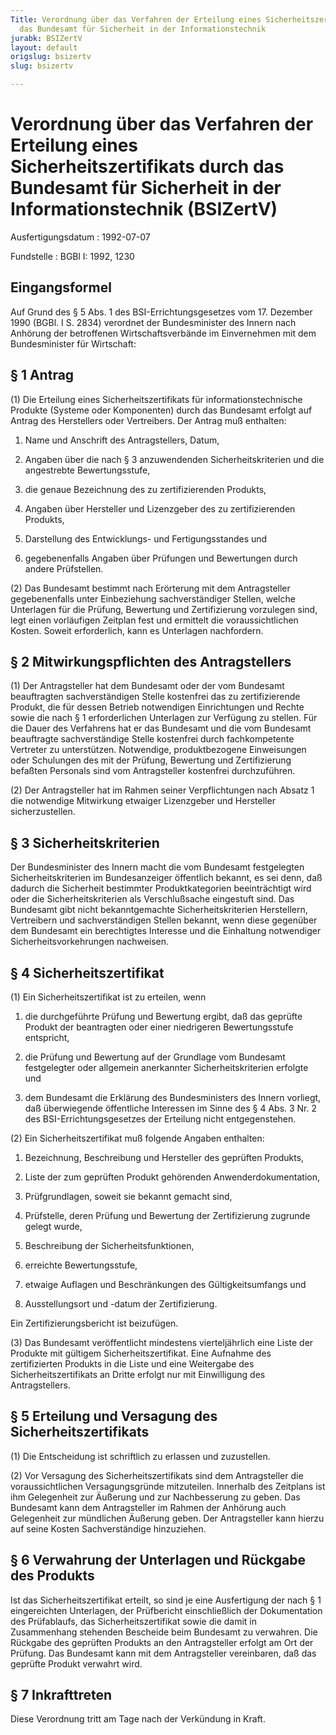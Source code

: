 ```yaml
---
Title: Verordnung über das Verfahren der Erteilung eines Sicherheitszertifikats durch
  das Bundesamt für Sicherheit in der Informationstechnik
jurabk: BSIZertV
layout: default
origslug: bsizertv
slug: bsizertv

---
```


# Verordnung über das Verfahren der Erteilung eines Sicherheitszertifikats durch das Bundesamt für Sicherheit in der Informationstechnik (BSIZertV)

Ausfertigungsdatum
:   1992-07-07

Fundstelle
:   BGBl I: 1992, 1230

## Eingangsformel

Auf Grund des § 5 Abs. 1 des BSI-Errichtungsgesetzes vom 17. Dezember
1990 (BGBl. I S. 2834) verordnet der Bundesminister des Innern nach
Anhörung der betroffenen Wirtschaftsverbände im Einvernehmen mit dem
Bundesminister für Wirtschaft:

## § 1 Antrag

(1) Die Erteilung eines Sicherheitszertifikats für
informationstechnische Produkte (Systeme oder Komponenten) durch das
Bundesamt erfolgt auf Antrag des Herstellers oder Vertreibers. Der
Antrag muß enthalten:

1.  Name und Anschrift des Antragstellers, Datum,


2.  Angaben über die nach § 3 anzuwendenden Sicherheitskriterien und die
    angestrebte Bewertungsstufe,


3.  die genaue Bezeichnung des zu zertifizierenden Produkts,


4.  Angaben über Hersteller und Lizenzgeber des zu zertifizierenden
    Produkts,


5.  Darstellung des Entwicklungs- und Fertigungsstandes und


6.  gegebenenfalls Angaben über Prüfungen und Bewertungen durch andere
    Prüfstellen.




(2) Das Bundesamt bestimmt nach Erörterung mit dem Antragsteller
gegebenenfalls unter Einbeziehung sachverständiger Stellen, welche
Unterlagen für die Prüfung, Bewertung und Zertifizierung vorzulegen
sind, legt einen vorläufigen Zeitplan fest und ermittelt die
voraussichtlichen Kosten. Soweit erforderlich, kann es Unterlagen
nachfordern.

## § 2 Mitwirkungspflichten des Antragstellers

(1) Der Antragsteller hat dem Bundesamt oder der vom Bundesamt
beauftragten sachverständigen Stelle kostenfrei das zu zertifizierende
Produkt, die für dessen Betrieb notwendigen Einrichtungen und Rechte
sowie die nach § 1 erforderlichen Unterlagen zur Verfügung zu stellen.
Für die Dauer des Verfahrens hat er das Bundesamt und die vom
Bundesamt beauftragte sachverständige Stelle kostenfrei durch
fachkompetente Vertreter zu unterstützen. Notwendige, produktbezogene
Einweisungen oder Schulungen des mit der Prüfung, Bewertung und
Zertifizierung befaßten Personals sind vom Antragsteller kostenfrei
durchzuführen.

(2) Der Antragsteller hat im Rahmen seiner Verpflichtungen nach Absatz
1 die notwendige Mitwirkung etwaiger Lizenzgeber und Hersteller
sicherzustellen.

## § 3 Sicherheitskriterien

Der Bundesminister des Innern macht die vom Bundesamt festgelegten
Sicherheitskriterien im Bundesanzeiger öffentlich bekannt, es sei
denn, daß dadurch die Sicherheit bestimmter Produktkategorien
beeinträchtigt wird oder die Sicherheitskriterien als Verschlußsache
eingestuft sind. Das Bundesamt gibt nicht bekanntgemachte
Sicherheitskriterien Herstellern, Vertreibern und sachverständigen
Stellen bekannt, wenn diese gegenüber dem Bundesamt ein berechtigtes
Interesse und die Einhaltung notwendiger Sicherheitsvorkehrungen
nachweisen.

## § 4 Sicherheitszertifikat

(1) Ein Sicherheitszertifikat ist zu erteilen, wenn

1.  die durchgeführte Prüfung und Bewertung ergibt, daß das geprüfte
    Produkt der beantragten oder einer niedrigeren Bewertungsstufe
    entspricht,


2.  die Prüfung und Bewertung auf der Grundlage vom Bundesamt festgelegter
    oder allgemein anerkannter Sicherheitskriterien erfolgte und


3.  dem Bundesamt die Erklärung des Bundesministers des Innern vorliegt,
    daß überwiegende öffentliche Interessen im Sinne des § 4 Abs. 3 Nr. 2
    des BSI-Errichtungsgesetzes der Erteilung nicht entgegenstehen.




(2) Ein Sicherheitszertifikat muß folgende Angaben enthalten:

1.  Bezeichnung, Beschreibung und Hersteller des geprüften Produkts,


2.  Liste der zum geprüften Produkt gehörenden Anwenderdokumentation,


3.  Prüfgrundlagen, soweit sie bekannt gemacht sind,


4.  Prüfstelle, deren Prüfung und Bewertung der Zertifizierung zugrunde
    gelegt wurde,


5.  Beschreibung der Sicherheitsfunktionen,


6.  erreichte Bewertungsstufe,


7.  etwaige Auflagen und Beschränkungen des Gültigkeitsumfangs und


8.  Ausstellungsort und -datum der Zertifizierung.



Ein Zertifizierungsbericht ist beizufügen.

(3) Das Bundesamt veröffentlicht mindestens vierteljährlich eine Liste
der Produkte mit gültigem Sicherheitszertifikat. Eine Aufnahme des
zertifizierten Produkts in die Liste und eine Weitergabe des
Sicherheitszertifikats an Dritte erfolgt nur mit Einwilligung des
Antragstellers.

## § 5 Erteilung und Versagung des Sicherheitszertifikats

(1) Die Entscheidung ist schriftlich zu erlassen und zuzustellen.

(2) Vor Versagung des Sicherheitszertifikats sind dem Antragsteller
die voraussichtlichen Versagungsgründe mitzuteilen. Innerhalb des
Zeitplans ist ihm Gelegenheit zur Äußerung und zur Nachbesserung zu
geben. Das Bundesamt kann dem Antragsteller im Rahmen der Anhörung
auch Gelegenheit zur mündlichen Äußerung geben. Der Antragsteller kann
hierzu auf seine Kosten Sachverständige hinzuziehen.

## § 6 Verwahrung der Unterlagen und Rückgabe des Produkts

Ist das Sicherheitszertifikat erteilt, so sind je eine Ausfertigung
der nach § 1 eingereichten Unterlagen, der Prüfbericht einschließlich
der Dokumentation des Prüfablaufs, das Sicherheitszertifikat sowie die
damit in Zusammenhang stehenden Bescheide beim Bundesamt zu verwahren.
Die Rückgabe des geprüften Produkts an den Antragsteller erfolgt am
Ort der Prüfung. Das Bundesamt kann mit dem Antragsteller vereinbaren,
daß das geprüfte Produkt verwahrt wird.

## § 7 Inkrafttreten

Diese Verordnung tritt am Tage nach der Verkündung in Kraft.

